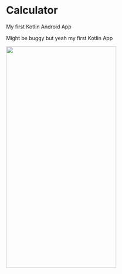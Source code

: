 # Calculator
My first Kotlin Android App

Might be buggy but yeah my first Kotlin App


<img src="https://user-images.githubusercontent.com/79303308/154805111-77faf654-92d6-421b-ae09-4fa047fb1556.jpg" width="300" height="600">
